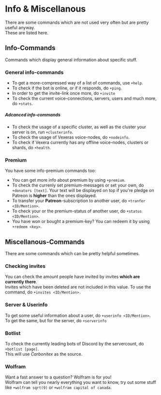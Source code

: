 # Info & Miscellanous 

There are some commands which are not used very often but are pretty useful anyway.  
These are listed here.

## Info-Commands

Commands which display general information about specific stuff.

### General info-commands
* To get a more-compressed way of a list of commands, use `+help`.  
* To check if the bot is online, or if it responds, do `+ping`.  
* In order to get the invite-link once more, do `+invite`
* To check the current voice-connections, servers, users and much more, do `+stats`.

##### Adcanced info-commands
* To check the usage of a specific cluster, as well as the cluster your server is on, run `+clusterinfo`.
* To check the usage of Vexeras voice-nodes, do `+nodeinfo`.
* To check if Vexera currently has any offline voice-nodes, clusters or shards, do `+health`.


### Premium
You have some info-premium commands too:  

* You can get more info about premium by using `+premium`.  
* To check the currenly set premium-messages or set your own, do `+donators [text]`. Your text will be displayed on top if you're pledge on Patreon is **higher** than the ones displayed.
* To transfer your **Patreon**-subscription to another user, do `+tranfer <ID/Mention>`.
* To check your or the premium-status of another user, do `+status <ID/Mention>`.
* You have won or bought a premium-key? You can redeem it by using `+redeem <key>`.

## Miscellanous-Commands

There are some commands which can be pretty helpful sometimes.

### Checking invites
You can check the amount people have invited by invites **which are currently there**.  
Invites which have been deleted are not included in this value. To use the command, do `+invites <ID/Mention>.`

### Server & Userinfo
To get some useful information about a user, do `+userinfo <ID/Mention>`.  
To get the same, but for the server, do `+serverinfo`

### Botlist
To check the currently leading bots of Discord by the servercount, do `+botlist [page]`.  
This will use *Carbonitex* as the source.

### Wolfram
Want a fast answer to a question? Wolfram is for you!  
Wolfram can tell you nearly everything you want to know, try out some stuff like `+wolfram sqrt(9)` or `+wolfram capital of canada`.
